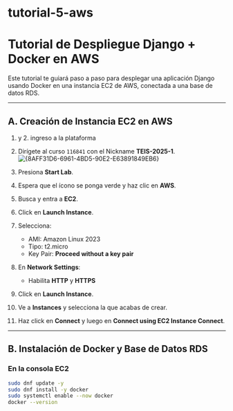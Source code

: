 # tutorial-5-aws
# Tutorial de Despliegue Django + Docker en AWS

Este tutorial te guiará paso a paso para desplegar una aplicación Django usando Docker en una instancia EC2 de AWS, conectada a una base de datos RDS.

---

## A. Creación de Instancia EC2 en AWS
1. y 2. ingreso a la plataforma
   
3. Dirígete al curso `116841` con el Nickname **TEIS-2025-1**.
![{8AFF31D6-6961-4BD5-90E2-E63891849EB6}](https://github.com/user-attachments/assets/8decbf23-c3e6-4c65-9e9d-cbec78ba89e3)

7. Presiona **Start Lab**.
8. Espera que el ícono se ponga verde y haz clic en **AWS**.
9. Busca y entra a **EC2**.
10. Click en **Launch Instance**.
11. Selecciona:
    - AMI: Amazon Linux 2023
    - Tipo: t2.micro
    - Key Pair: **Proceed without a key pair**
12. En **Network Settings**:
    - Habilita **HTTP** y **HTTPS**
13. Click en **Launch Instance**.
14. Ve a **Instances** y selecciona la que acabas de crear.
15. Haz click en **Connect** y luego en **Connect using EC2 Instance Connect**.

---

## B. Instalación de Docker y Base de Datos RDS

### En la consola EC2

```bash
sudo dnf update -y
sudo dnf install -y docker
sudo systemctl enable --now docker
docker --version
